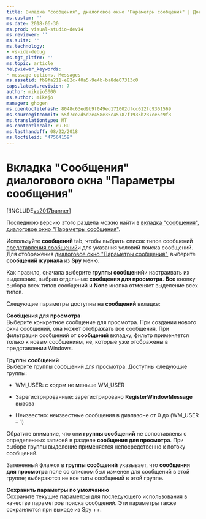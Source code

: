 ```yaml
---
title: Вкладка "сообщения", диалоговое окно "Параметры сообщения" | Документация Майкрософт
ms.custom: ''
ms.date: 2018-06-30
ms.prod: visual-studio-dev14
ms.reviewer: ''
ms.suite: ''
ms.technology:
- vs-ide-debug
ms.tgt_pltfrm: ''
ms.topic: article
helpviewer_keywords:
- message options, Messages
ms.assetid: fb9fa211-e82c-40a5-9e4b-ba8de07313c0
caps.latest.revision: 7
author: mikejo5000
ms.author: mikejo
manager: ghogen
ms.openlocfilehash: 8048c63ed9b9f049ed171002dfcc612fc9361569
ms.sourcegitcommit: 55f7ce2d5d2e458e35c45787f1935b237ee5c9f8
ms.translationtype: MT
ms.contentlocale: ru-RU
ms.lasthandoff: 08/22/2018
ms.locfileid: "47564159"
---
```

# <a name="messages-tab-message-options-dialog-box"></a>Вкладка "Сообщения" диалогового окна "Параметры сообщения"
[!INCLUDE[vs2017banner](../includes/vs2017banner.md)]

Последнюю версию этого раздела можно найти в [вкладка "сообщения", диалоговое окно "Параметры сообщения"](https://docs.microsoft.com/visualstudio/debugger/messages-tab-message-options-dialog-box).  
  
Используйте **сообщений** tab, чтобы выбрать список типов сообщений [представления сообщений](../debugger/messages-view.md)и для указания условий поиска сообщений. Для отображения [диалоговое окно "Параметры сообщения"](../debugger/message-options-dialog-box.md), выберите **сообщений журнала** из **Spy** меню.  
  
 Как правило, сначала выберите **группы сообщений**и настраивать их выделение, выбрав отдельные **сообщения для просмотра**. **Все** кнопку выбора всех типов сообщений и **None** кнопка отменяет выделение всех типов.  
  
 Следующие параметры доступны на **сообщений** вкладке:  
  
 **Сообщения для просмотра**  
 Выберите конкретное сообщение для просмотра. При создании нового окна сообщений, она может отображать все сообщения. При фильтрации сообщений от **сообщений** вкладку, фильтр применяется только к новым сообщениям, не, которые уже отображены в представлении Windows.  
  
 **Группы сообщений**  
 Выберите группы сообщений для просмотра. Доступны следующие группы:  
  
-   WM_USER: с кодом не меньше WM_USER  
  
-   Зарегистрированные: зарегистрировано **RegisterWindowMessage** вызова  
  
-   Неизвестно: неизвестные сообщения в диапазоне от 0 до (WM_USER – 1)  
  
 Обратите внимание, что они **группы сообщений** не сопоставлены с определенных записей в разделе **сообщения для просмотра**. При выборе группы выделение применяется непосредственно к потоку сообщений.  
  
 Затененный флажок в **группы сообщений** указывает, что **сообщения для просмотра** поле со списком был изменен для сообщений в этой группе; выбираются не все типы сообщений в этой группе.  
  
 **Сохранить параметры по умолчанию**  
 Сохраните текущие параметры для последующего использования в качестве параметров поиска сообщений. Эти параметры также сохраняются при выходе из Spy ++.



